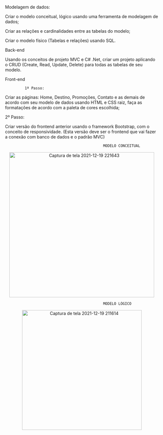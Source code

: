 Modelagem de dados:  

Criar o modelo conceitual, lógico usando uma ferramenta de modelagem de dados; 

Criar as relações e cardinalidades entre as tabelas do modelo; 

Criar o modelo físico (Tabelas e relações) usando SQL. 

 

Back-end  

Usando os conceitos de projeto MVC e C# .Net, criar um projeto aplicando o CRUD (Create, Read, Update, Delete) para todas as tabelas de seu modelo. 

 

 Front-end 

             1ª Passo:  

Criar as páginas: Home, Destino, Promoções, Contato e as demais de acordo com seu modelo de dados usando HTML e CSS raiz, faça as formatações de acordo com a paleta de cores escolhida; 

2º Passo:  

Criar versão do frontend anterior usando o framework Bootstrap, com o conceito de responsividade. (Esta versão deve ser o frontend que vai fazer a conexão com banco de dados e o padrão MVC) 

                                                 MODELO CONCEITUAL
                                                 
<div align= "center">
<img width="476" alt="Captura de tela 2021-12-19 221643" src="https://user-images.githubusercontent.com/89924048/146701109-e12a1cbc-2297-41c4-8c59-f9b243936f89.png" width= "700px" />
</div>
                                                             
                                                 MODELO LÓGICO  
                                                             
<div align= "center">
<img width="393" alt="Captura de tela 2021-12-19 211614" src="https://user-images.githubusercontent.com/89924048/146701221-948eb442-fca1-457e-8549-bb5f7f3383d9.png"width= "700px" />
 </div>

